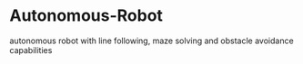 # Autonomous-Robot
autonomous robot with line following, maze solving and obstacle avoidance capabilities
